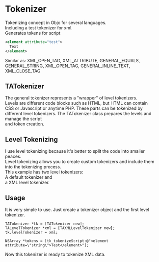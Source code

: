 # Tokenizer
Tokenizing concept in Objc for several languages.<br>
Including a test tokenizer for xml.<br>
Generates tokens for script<br>
````xml
<element attribute="test">
  Text
</element>
````
Similar as: XML_OPEN_TAG, XML_ATTRIBUTE, GENERAL_EQUALS, GENERAL_STRING, XML_OPEN_TAG, GENERAL_INLINE_TEXT, XML_CLOSE_TAG

## TATokenizer
The general tokenizer represents a "wrapper" of level tokenizers.<br>
Levels are different code blocks such as HTML, but HTML can contain<br>
CSS or Javascript or anytime PHP. These parts can be tokenized by<br>
different level tokenizers.
The TATokenizer class prepares the levels and manage the script<br>
and token creation.

## Level Tokenizing
I use level tokenizing because it's better to split the code into smaller peaces.<br>
Level tokenizing allows you to create custom tokenizers and include them<br>
into the tokenizing process.<br>
This example has two level tokenizers:<br>
A default tokenizer and <br>
a XML level tokenizer.
## Usage
It is very simple to use. Just create a tokenizer object and the first level tokenizer.
````objc
TATokenizer *tk = [TATokenizer new];
TALevelTokenizer *xml = [TAXMLLevelTokenizer new];
tk.levelTokenizer = xml;

NSArray *tokens = [tk tokenizeScript:@"<element attribute=\"string\">Test</element>"];
````
Now this tokenizer is ready to tokenize XML data.
